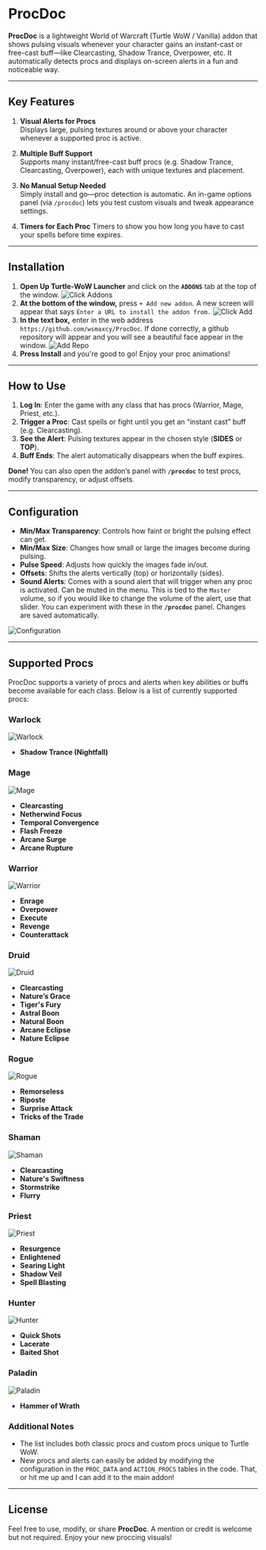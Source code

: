# ProcDoc

**ProcDoc** is a lightweight World of Warcraft (Turtle WoW / Vanilla) addon that shows pulsing visuals whenever your character gains an instant-cast or free-cast buff—like Clearcasting, Shadow Trance, Overpower, etc. It automatically detects procs and displays on-screen alerts in a fun and noticeable way.

---

## Key Features

1. **Visual Alerts for Procs**  
   Displays large, pulsing textures around or above your character whenever a supported proc is active.

2. **Multiple Buff Support**  
   Supports many instant/free-cast buff procs (e.g. Shadow Trance, Clearcasting, Overpower), each with unique textures and placement.

3. **No Manual Setup Needed**  
   Simply install and go—proc detection is automatic. An in-game options panel (via `/procdoc`) lets you test custom visuals and tweak appearance settings.

4. **Timers for Each Proc**
   Timers to show you how long you have to cast your spells before time expires.
   
---

## Installation

1. **Open Up Turtle-WoW Launcher** and click on the  **`ADDONS`** tab at the top of the window.
![Click Addons](https://github.com/wsmaxcy/ProcDoc/blob/main/img/Install1.png)
2.  **At the bottom of the window,** press `+ Add new addon`. A new screen will appear that says `Enter a URL to install the addon from.`
![Click Add](https://github.com/wsmaxcy/ProcDoc/blob/main/img/Install2.png)
3. **In the text box,** enter in the web address `https://github.com/wsmaxcy/ProcDoc`. If done correctly, a github repository will appear and you will see a beautiful face appear in the window.
![Add Repo](https://github.com/wsmaxcy/ProcDoc/blob/main/img/Install3.png)
4. **Press Install** and you're good to go! Enjoy your proc animations!

---

## How to Use

1. **Log In**: Enter the game with any class that has procs (Warrior, Mage, Priest, etc.).
2. **Trigger a Proc**: Cast spells or fight until you get an “instant cast” buff (e.g. Clearcasting).
3. **See the Alert**: Pulsing textures appear in the chosen style (**SIDES** or **TOP**).
4. **Buff Ends**: The alert automatically disappears when the buff expires.

**Done!** You can also open the addon’s panel with **`/procdoc`** to test procs, modify transparency, or adjust offsets.

---

## Configuration

- **Min/Max Transparency**: Controls how faint or bright the pulsing effect can get.
- **Min/Max Size**: Changes how small or large the images become during pulsing.
- **Pulse Speed**: Adjusts how quickly the images fade in/out.
- **Offsets**: Shifts the alerts vertically (top) or horizontally (sides).
- **Sound Alerts**: Comes with a sound alert that will trigger when any proc is activated. Can be muted in the menu. This is tied to the `Master` volume, so if you would like to change the volume of the alert, use that slider.
You can experiment with these in the **`/procdoc`** panel. Changes are saved automatically.

![Configuration](https://github.com/wsmaxcy/ProcDoc/blob/main/img/Config.png)

---

## Supported Procs

ProcDoc supports a variety of procs and alerts when key abilities or buffs become available for each class. Below is a list of currently supported procs:

### **Warlock**
![Warlock](https://github.com/wsmaxcy/ProcDoc/blob/main/img/Warlock.png)
- **Shadow Trance (Nightfall)**


### **Mage**
![Mage](https://github.com/wsmaxcy/ProcDoc/blob/main/img/Mage.png)
- **Clearcasting**
- **Netherwind Focus**
- **Temporal Convergence**
- **Flash Freeze**
- **Arcane Surge**
- **Arcane Rupture**


### **Warrior**
![Warrior](https://github.com/wsmaxcy/ProcDoc/blob/main/img/Warrior.png)
- **Enrage**
- **Overpower**
- **Execute**
- **Revenge**
- **Counterattack**


### **Druid**
![Druid](https://github.com/wsmaxcy/ProcDoc/blob/main/img/Druid.png)
- **Clearcasting**
- **Nature’s Grace**
- **Tiger's Fury**
- **Astral Boon**
- **Natural Boon**
- **Arcane Eclipse**
- **Nature Eclipse**


### **Rogue**
![Rogue](https://github.com/wsmaxcy/ProcDoc/blob/main/img/Rogue.png)

- **Remorseless**
- **Riposte**
- **Surprise Attack**
- **Tricks of the Trade**


### **Shaman**
![Shaman](https://github.com/wsmaxcy/ProcDoc/blob/main/img/Shaman.png)

- **Clearcasting**
- **Nature's Swiftness**
- **Stormstrike**
- **Flurry**


### **Priest**
![Priest](https://github.com/wsmaxcy/ProcDoc/blob/main/img/Priest.png)
- **Resurgence**
- **Enlightened**
- **Searing Light**
- **Shadow Veil**
- **Spell Blasting**


### **Hunter**
![Hunter](https://github.com/wsmaxcy/ProcDoc/blob/main/img/Hunter.png)
- **Quick Shots**
- **Lacerate**
- **Baited Shot**


### **Paladin**
![Paladin](https://github.com/wsmaxcy/ProcDoc/blob/main/img/Paladin.png)
- **Hammer of Wrath**


### Additional Notes
- The list includes both classic procs and custom procs unique to Turtle WoW.
- New procs and alerts can easily be added by modifying the configuration in the `PROC_DATA` and `ACTION_PROCS` tables in the code. That, or hit me up and I can add it to the main addon!


---

## License

Feel free to use, modify, or share **ProcDoc**. A mention or credit is welcome but not required. Enjoy your new proccing visuals!
